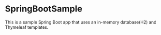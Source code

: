 # SpringBootSample
This is a sample Spring Boot app that uses an in-memory database(H2) and Thymeleaf templates.
